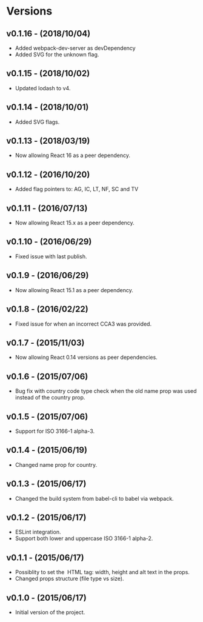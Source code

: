 # Versions

## v0.1.16 - (2018/10/04)

* Added webpack-dev-server as devDependency
* Added SVG for the unknown flag.


## v0.1.15 - (2018/10/02)

* Updated lodash to v4.

## v0.1.14 - (2018/10/01)

* Added SVG flags.

## v0.1.13 - (2018/03/19)

* Now allowing React 16 as a peer dependency.

## v0.1.12 - (2016/10/20)

* Added flag pointers to: AG, IC, LT, NF, SC and TV

## v0.1.11 - (2016/07/13)

* Now allowing React 15.x as a peer dependency.

## v0.1.10 - (2016/06/29)

* Fixed issue with last publish.

## v0.1.9 - (2016/06/29)

* Now allowing React 15.1 as a peer dependency.

## v0.1.8 - (2016/02/22)

* Fixed issue for when an incorrect CCA3 was provided.

## v0.1.7 - (2015/11/03)

* Now allowing React 0.14 versions as peer dependencies.

## v0.1.6 - (2015/07/06)

* Bug fix with country code type check when the old name prop was used instead of the country prop.

## v0.1.5 - (2015/07/06)

* Support for ISO 3166-1 alpha-3.

## v0.1.4 - (2015/06/19)

* Changed name prop for country.

## v0.1.3 - (2015/06/17)

* Changed the build system from babel-cli to babel via webpack.

## v0.1.2 - (2015/06/17)

* ESLint integration.
* Support both lower and uppercase ISO 3166-1 alpha-2.

## v0.1.1 - (2015/06/17)

* Possiblity to set the <img> HTML tag: width, height and alt text in the props.
* Changed props structure (file type vs size).

## v0.1.0 - (2015/06/17)

* Initial version of the project.
